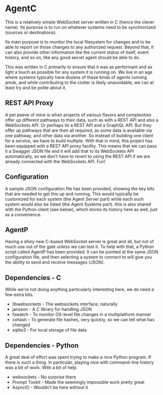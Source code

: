 # AgentC

This is a relatively simple WebSocket server written in C (hence the clever name). Its purpose is to run on whatever systems need to be synchronized (sources or destinations). 

Its main purpose is to monitor the local filesystem for changes and to be able to report on those changes to any authorized request. 
Beyond that, it can also provide other information like the current status of itself, event history, and so on, like any good secret agent should be able to do. 

This was written in C primarily to ensure that it was as performant and as light a touch as possible for any system it is running on. We live in an age where systems
typically have dozens of these kinds of agents running amok, and while contributing to the clutter is likely unavoidable, we can at least try and be polite about it.

## REST API Proxy
A pet peeve of mine is when projects of various flavors and complexities offer up different pathways to their data, such as with a REST API and also a WebSockets API.
Or perhaps its a REST API and a GraphQL API. But they offer up pathways that are then all required, as some data is available via one pathway, and other data via 
another. So instead of building one client for a service, we have to build multiple. With that in mind, this project has been equipped with a REST API proxy facility.
This means that we can pass it a Swagger JSON file and it will add that to its WebSockets API automatically, so we don't have to revert to using the REST API if we
are already connected with the WebSockets API. Fun!

## Configuration
A sample JSON configuration file has been provided, showing the key bits that are needed to get this up and running.
This would typically be customized for each system (the Agent Server part) while each such system would also be listed (the Agent Systems part).
this is also shared with the Python client (see below), which stores its history here as well, just as a convenience.

## AgentP
Having a shiny new C-based WebSocket server is great and all, but not of much use out of the gate unless we can test it. 
To help with that, a Python script called AgentP has been provided. It can be pointed at the same JSON configuration file, and then 
selecting a system to connect to will give you the ability to send and receive messages (JSON). 

## Dependencies - C
While we're not doing anything particularly interesting here, we do need a few extra bits.
- libwebsockets - The websockets interface, naturally
- jansson - A C library for handling JSON
- fswatch - To monitor OS-level file changes in a multiplatform manner
- xxhash - To generate file hashes, very quickly, so we can tell what has changed
- sqlite3 - For local storage of file data

## Dependencies - Python
A great deal of effort was spent trying to make a nice Python program. If there is such a thing.
In particular, playing nice with command-line history was a bit of work. With a bit of help.
- websockets - No surprise there
- Prompt Tookit - Made the seemingly impossible work pretty great
- AsyncIO - Wouldn't be here without it

